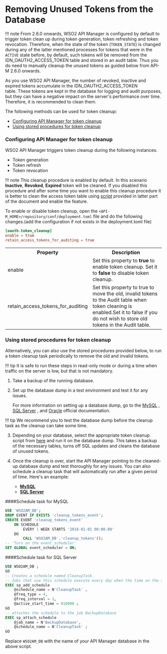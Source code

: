# Removing Unused Tokens from the Database

!!! note
    From 2.6.0 onwards, WSO2 API Manager is configured by default to trigger token clean up during token generation, token refreshing and token revocation. Therefore, when the state of the token (`TOKEN_STATE`) is changed during any of the latter mentioned processes for tokens that were in the `ACTIVE` state before, by default, such tokens will be removed from the IDN_OAUTH2_ACCESS_TOKEN table and stored in an audit table. Thus you do need to manually cleanup the unused tokens as guided below from API-M 2.6.0 onwards.

As you use WSO2 API Manager, the number of revoked, inactive and expired tokens accumulate in the IDN\_OAUTH2\_ACCESS\_TOKEN table. These tokens are kept in the database for logging and audit purposes, but they can have a negative impact on the server's performance over time. Therefore, it is recommended to clean them.

The following methods can be used for token cleanup:

-   [Configuring API Manager for token cleanup](#configuring-api-manager-for-token-cleanup)
-   [Using stored procedures for token cleanup](#using-stored-procedures-for-token-cleanup)

### Configuring API Manager for token cleanup

WSO2 API Manager triggers token cleanup during the following instances.

-   Token generation
-   Token refresh
-   Token revocation

!!! note
    This cleanup procedure is enabled by default. In this scenario **Inactive**, **Revoked**, **Expired** token will be cleaned. If you disabled this procedure and after some time you want to enable this cleanup procedure it is better to clean the access token table using [script](https://github.com/wso2/carbon-identity-framework/tree/master/features/identity-core/org.wso2.carbon.identity.core.server.feature/resources/dbscripts/stored-procedures) provided in latter part of the document and enable the feature.

To enable or disable token cleanup, open the `<API-M_HOME>/repository/conf/deployment.toml` file and do the following changes.(add the configuration if not exists in the deployment.toml file)

``` toml
[oauth.token_cleanup]
enable = true
retain_access_tokens_for_auditing = true
```

<table>
<colgroup>
<col width="30%" />
<col width="70%" />
</colgroup>
<tr class="even">
<th>Property</th>
<th>Description</th>
</tr>
<tr class="even">
<td>enable</td>
<td>Set this property to <strong>true</strong> to enable token cleanup. Set it to <strong>false</strong> to disable token cleanup.</td>
</tr>
<tr class="even">
<td>retain_access_tokens_for_auditing</td>
<td>Set this property to true to move the old, invalid tokens to the Audit table when token cleaning is enabled.Set it to false if you do not wish to store old tokens in the Audit table.</td>
</tr>
</table>

### Using stored procedures for token cleanup

Alternatively, you can also use the stored procedures provided below, to run a token cleanup task periodically to remove the old and invalid tokens.

!!! tip
    It is safe to run these steps in read-only mode or during a time when traffic on the server is low, but that is not mandatory.


1.  Take a backup of the running database.
2.  Set up the database dump in a test environment and test it for any issues.

    For more information on setting up a database dump, go to the [MySQL](https://dev.mysql.com/doc/refman/5.7/en/mysqldump.html#mysqldump-syntax) , [SQL Server](https://docs.microsoft.com/en-us/sql/relational-databases/backup-restore/create-a-full-database-backup-sql-server) , and [Oracle](https://docs.oracle.com/cd/E11882_01/backup.112/e10642/rcmbckba.htm#BRADV8138) official documentation.

!!! tip
    We recommend you to test the database dump before the cleanup task as the cleanup can take some time.

3.  Depending on your database, select the appropriate token cleanup script from [here](https://github.com/wso2/carbon-identity-framework/tree/master/features/identity-core/org.wso2.carbon.identity.core.server.feature/resources/dbscripts/stored-procedures) and run it on the database dump. This takes a backup of the necessary tables, turns off SQL updates and cleans the database of unused tokens.

4.  Once the cleanup is over, start the API Manager pointing to the cleaned-up database dump and test thoroughly for any issues.
    You can also schedule a cleanup task that will automatically run after a given period of time. Here's an example:

    -   [**MySQL**](#schedule-task-for-mysql)
    -   [**SQL Server**](#schedule-task-for-sql-server)
    
####Schedule task for MySQL
``` sql
USE 'WSO2AM_DB';
DROP EVENT IF EXISTS 'cleanup_tokens_event';
CREATE EVENT 'cleanup_tokens_event'
    ON SCHEDULE
        EVERY 1 WEEK STARTS '2018-01-01 00:00.00'
    DO
        CALL 'WSO2AM_DB'.'cleanup_tokens'();
-- 'Turn on the event_scheduler'
SET GLOBAL event_scheduler = ON;

```
####Schedule task for SQL Server

``` sql
USE WSO2AM_DB ;  
GO  
-- Creates a schedule named CleanupTask.   
-- Jobs that use this schedule execute every day when the time on the server is 01:00.   
EXEC sp_add_schedule  
    @schedule_name = N'CleanupTask' ,  
    @freq_type = 4,  
    @freq_interval = 1,  
    @active_start_time = 010000 ;  
GO  
-- attaches the schedule to the job BackupDatabase  
EXEC sp_attach_schedule  
    @job_name = N'BackupDatabase',  
    @schedule_name = N'CleanupTask' ;  
GO
```

Replace `WSO2AM_DB` with the name of your API Manager database in the above script.
